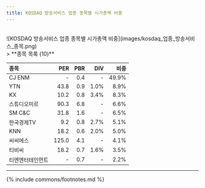 ```yaml
---
title: KOSDAQ 방송서비스 업종 종목별 시가총액 비중
---
```

<br>
![KOSDAQ 방송서비스 업종 종목별 시가총액 비중](images/kosdaq_업종_방송서비스_종목.png)
<br>
> **종목 목록 (10)**<a id="list"></a>

| **종목** | **PER** | **PBR** | **DIV** | **비중** |
| :------- | ------: | ------: | ------: | -------: |
| CJ ENM | - | 0.4 | - | 49.9% |
| YTN | 43.8 | 0.9 | 1.0% | 8.9% |
| KX | 10.2 | 0.8 | 3.4% | 8.3% |
| 스튜디오미르 | 90.3 | 6.8 | - | 6.6% |
| SM C&C | 31.8 | 1.6 | - | 6.5% |
| 한국경제TV | 9.2 | 0.8 | 2.7% | 5.1% |
| KNN | 18.2 | 0.6 | 2.0% | 5.0% |
| 씨씨에스 | 125.0 | 4.1 | - | 4.1% |
| 티비씨 | 18.2 | 0.7 | 1.6% | 3.5% |
| 티엔엔터테인먼트 | - | 0.7 | - | 2.2% |

---
{% include commons/footnotes.md %}